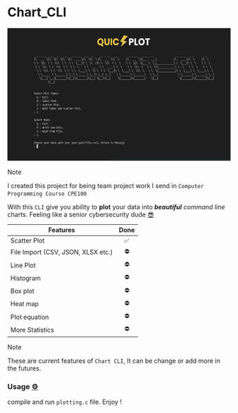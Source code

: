 # Chart_CLI

<div align="center">
<img src="image/README/Quickplot.jpg" alt="quickplot" height="300">
</div>

> [!NOTE]
> I created this project for being team project work I send in `Computer Programming Course CPE100`

With this  `CLI` give you ability to **plot** your data into ***beautiful** command line* charts. Feeling like a senior cybersecurity dude [😎]()

| Features                           | Done |
| ---------------------------------- | :--: |
| Scatter Plot                       |  ✅  |
| File Import (CSV, JSON, XLSX etc.) |  ⛔  |
| Line Plot                          |  ⛔  |
| Histogram                          |  ⛔  |
| Box plot                           |  ⛔  |
| Heat map                           |  ⛔  |
| Plot equation                      |  ⛔  |
| More Statistics                    |  ⛔  |

> [!NOTE]
> These are current features of `Chart CLI`, It can be change or add more in the futures.

### Usage [⚙️](https://emojipedia.org/gear)

compile and run `plotting.c` file. Enjoy !

